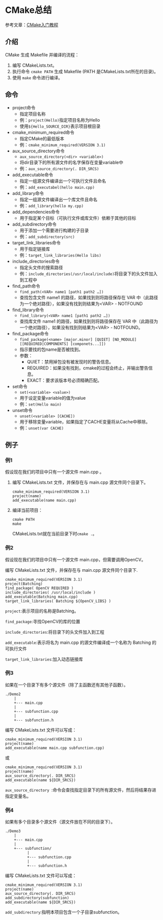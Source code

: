 # CMake总结
参考文章：[CMake入门教程](http://blog.csdn.net/fan_hai_ping/article/details/42524205)

## 介绍
CMake 生成 Makefile 并编译的流程：

1. 编写 CMakeLists.txt。
2. 执行命令 `cmake PATH` 生成 Makefile (PATH 是CMakeLists.txt所在的目录)。
3. 使用 `make` 命令进行编译。

## 命令

* project命令
	* 指定项目名称
	* 例：`project(Hello)`指定项目名称为Hello
	* 使用`${Hello_SOURCE_DIR}`表示项目根目录
* cmake\_minimum_required命令
	* 指定CMake的最低版本
	* 例：`cmake_minimum_required(VERSION 3.1)`
* aux\_source_directory命令
	* `aux_source_directory(<dir> <variable>)`
	* 将dir目录下的所有源文件的名字保存在变量variable中
	* 例：`aux_source_directory(. DIR_SRCS)`
* add\_executable命令
	* 指定一组源文件编译出一个可执行文件且命名
	* 例：`add_executabel(hello main.cpp)`
* add\_library命令
	* 指定一组源文件编译出一个库文件且命名
	* 例：`add_library(hello my.cpp)`
* add\_dependencies命令
	* 用于指定某个目标（可执行文件或库文件）依赖于其他的目标
* add\_subdirectory命令
	* 用于添加一个需要进行构建的子目录
	* 例：`add_subdirectory(src)`
* target\_link_libraries命令
	* 用于指定链接库
	* 例：`target_link_libraries(Hello libs)`
* include\_directories命令
	* 指定头文件的搜索路径
	* 例：`include_directories(/usr/local/include)`将目录下的头文件加入到工程中
* find\_path命令
	* `find_path(<VAR> name1 [path1 path2 …])`
	* 查找包含文件 name1 的路径，如果找到则将路径保存在 VAR 中（此路径为一个绝对路径），如果没有找到则结果为\<VAR> - NOTFOUND
* find_library命令
	* `find_library(<VAR> name1 [path1 path2 …])`
	* 查找库文件 name1 的路径，如果找到则将路径保存在 VAR 中（此路径为一个绝对路径），如果没有找到则结果为\<VAR> - NOTFOUND。
* find_package命令
	* `find_package(<name> [major.minor] [QUIET] [NO_MODULE][[REQUIRED|COMPONENTS] [componets...]])`
	* 指示要找的包name是否被找到。
	* 参数：
		* QUIET：禁用掉包没有被发现时的警告信息。
		* REQUIRED：如果没有找到，cmake的过程会终止，并输出警告信息。
		* EXACT：要求该版本号必须精确匹配。
* set命令
	* `set(<variable> <value>)`
	* 用于设定变量variable的值为value
	* 例：`set(Hello main)`
* unset命令
	* `unset(<variable> [CACHE])`
	* 用于移除变量variable，如果指定了CACHE变量将从Cache中移除。
	* 例：`unset(var CACHE)`

## 例子

### 例1
假设现在我们的项目中只有一个源文件 main.cpp 。

1. 编写 CMakeLists.txt 文件，并保存在与 main.cpp 源文件同个目录下。
	
	```
	cmake_minimum_required(VERSION 3.1)
	project(name)
	add_executable(name main.cpp)
	```

2. 编译当前项目：

	```
	cmake PATH
	make
	```
	CMakeLists.txt就在当前目录下时`cmake .`。

### 例2
假设现在我们的项目中只有一个源文件 main.cpp，但需要调用OpenCV。

编写 CMakeLists.txt 文件，并保存在与 main.cpp 源文件同个目录下.

```
cmake_minimum_required(VERSION 3.1)
project(Batching)
find_package( OpenCV REQUIRED )
include_directories( /usr/local/include )
add_executable(Batching main.cpp)
target_link_libraries( Batching ${OpenCV_LIBS} )
```
`project`:表示项目的名称是Batching。
	
`find_package`:寻找OpenCV的库的位置
	
`include_directories`:将目录下的头文件加入到工程
	
`add_executable`:表示将名为 main.cpp 的源文件编译成一个名称为 Batching 的可执行文件
	
`target_link_libraries`:加入动态链接库

### 例3
如果在一个目录下有多个源文件（除了主函数还有其他子函数）。

```
./Demo2
    |
    +--- main.cpp
    |
    +--- subfunction.cpp
    |
    +--- subfunction.h
```

编写 CMakeLists.txt 文件可以写成：

```
cmake_minimum_required(VERSION 3.1)
project(name)
add_executable(name main.cpp subfunction.cpp)
```
或

```
cmake_minimum_required(VERSION 3.1)
project(name)
aux_source_directory(. DIR_SRCS)
add_executable(name ${DIR_SRCS})
```
	
`aux_source_directory `:命令会查找指定目录下的所有源文件，然后将结果存进指定变量名。

### 例4
如果有多个目录多个源文件（源文件放在不同的目录下）。

```
./Demo3
    |
    +--- main.cpp
    |
    +--- subfunction/
          |
          +--- subfunction.cpp
          |
          +--- subfunction.h
```
编写 CMakeLists.txt 文件可以写成：

```
cmake_minimum_required(VERSION 3.1)
project(name)
aux_source_directory(. DIR_SRCS)
add_subdirectory(subfunction)
add_executable(name ${DIR_SRCS})
```
`add_subdirectory`:指明本项目包含一个子目录subfunction。
